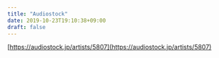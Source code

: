 ```yaml
---
title: "Audiostock"
date: 2019-10-23T19:10:38+09:00
draft: false
---
```


[https://audiostock.jp/artists/5807](https://audiostock.jp/artists/5807)